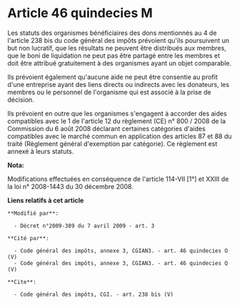 # Article 46 quindecies M

Les statuts des organismes bénéficiaires des dons mentionnés au 4 de l'article 238 bis du code général des impôts prévoient
qu'ils poursuivent un but non lucratif, que les résultats ne peuvent être distribués aux membres, que le boni de liquidation
ne peut pas être partagé entre les membres et doit être attribué gratuitement à des organismes ayant un objet comparable. 

Ils prévoient également qu'aucune aide ne peut être consentie au profit d'une entreprise ayant des liens directs ou indirects
avec les donateurs, les membres ou le personnel de l'organisme qui est associé à la prise de décision. 

Ils prévoient en outre que les organismes s'engagent à accorder des aides compatibles avec le 1 de l'article 12 du règlement
(CE) n° 800 / 2008 de la Commission du 6 août 2008 déclarant certaines catégories d'aides compatibles avec le marché commun
en application des articles 87 et 88 du traité (Règlement général d'exemption par catégorie). Ce règlement est annexé à leurs
statuts.

**Nota:**

Modifications effectuées en conséquence de l'article 114-VII [1°] et XXIII de la loi n° 2008-1443 du 30 décembre 2008.

**Liens relatifs à cet article**

	**Modifié par**:

	  - Décret n°2009-389 du 7 avril 2009 - art. 3

	**Cité par**:

	  - Code général des impôts, annexe 3, CGIAN3. - art. 46 quindecies O (V)
	  - Code général des impôts, annexe 3, CGIAN3. - art. 46 quindecies Q (V)

	**Cite**:

	  - Code général des impôts, CGI. - art. 238 bis (V)
